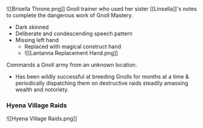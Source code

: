 ![[Brisella Throne.png]]
Gnoll trainer who used her sister [[Linsella]]'s notes to complete the dangerous work of Gnoll Mastery.
- Dark skinned
- Deliberate and condescending speech pattern
- Missing left hand
	- Replaced with magical construct hand
	- ![[Lantanna Replacement Hand.png]]

Commands a Gnoll army from an unknown location.
- Has been wildly successful at breeding Gnolls for months at a time & periodically dispatching them on destructive raids steadily amassing wealth and notoriety.
### Hyena Village Raids
![[Hyena Village Raids.png]]
